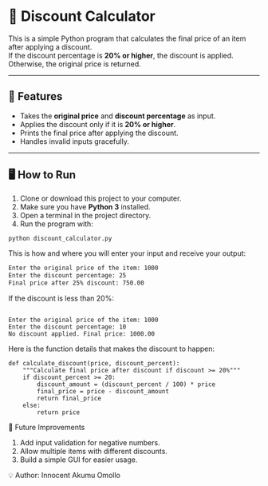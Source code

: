 # 🛒 Discount Calculator

This is a simple Python program that calculates the final price of an item after applying a discount.  
If the discount percentage is **20% or higher**, the discount is applied. Otherwise, the original price is returned.

---

## 📌 Features
- Takes the **original price** and **discount percentage** as input.
- Applies the discount only if it is **20% or higher**.
- Prints the final price after applying the discount.
- Handles invalid inputs gracefully.

---

## 🖥️ How to Run

1. Clone or download this project to your computer.
2. Make sure you have **Python 3** installed.
3. Open a terminal in the project directory.
4. Run the program with:

```bash
python discount_calculator.py
```
This is how and where you will enter your input and receive your output:

```bash
Enter the original price of the item: 1000
Enter the discount percentage: 25
Final price after 25% discount: 750.00
```
If the discount is less than 20%:
```

Enter the original price of the item: 1000
Enter the discount percentage: 10
No discount applied. Final price: 1000.00
```
Here is the function details that makes the discount to happen:
```
def calculate_discount(price, discount_percent):
    """Calculate final price after discount if discount >= 20%"""
    if discount_percent >= 20:
        discount_amount = (discount_percent / 100) * price
        final_price = price - discount_amount
        return final_price
    else:
        return price
```

🚀 Future Improvements

1. Add input validation for negative numbers.
2. Allow multiple items with different discounts.
3. Build a simple GUI for easier usage.

💡 Author: Innocent Akumu Omollo

